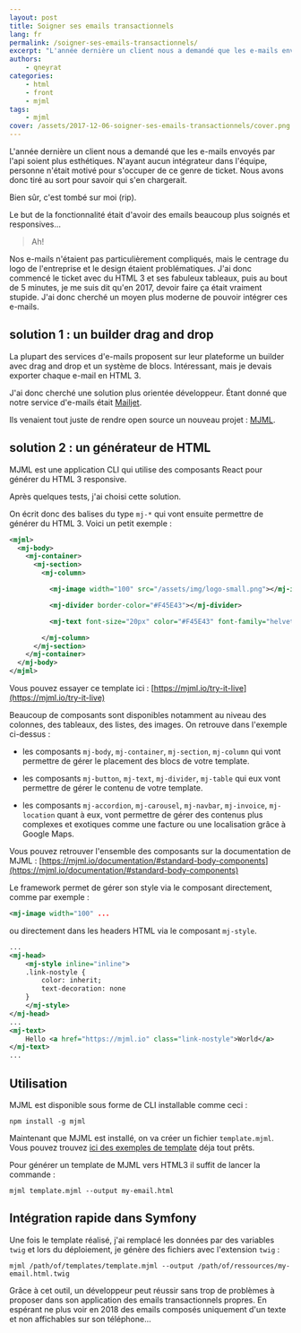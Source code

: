 ```yaml
---
layout: post
title: Soigner ses emails transactionnels
lang: fr
permalink: /soigner-ses-emails-transactionnels/
excerpt: "L'année dernière un client nous a demandé que les e-mails envoyés par l'api soient plus esthétiques. N'ayant aucun intégrateur dans l'équipe, personne n'était motivé pour s'occuper de ce genre de ticket. Nous avons donc tiré au sort pour savoir qui s'en chargerait. Bien sûr, c'est tombé sur moi. Le but de la fonctionnalité était d'avoir des emails beaucoup plus soignés et responsives."
authors:
    - qneyrat
categories:
    - html
    - front
    - mjml
tags:
    - mjml
cover: /assets/2017-12-06-soigner-ses-emails-transactionnels/cover.png
---
```


L'année dernière un client nous a demandé que les e-mails envoyés par l'api soient plus esthétiques. N'ayant aucun intégrateur dans l'équipe, personne n'était motivé pour s'occuper de ce genre de ticket. Nous avons donc tiré au sort pour savoir qui s'en chargerait.

Bien sûr, c'est tombé sur moi (rip).

Le but de la fonctionnalité était d'avoir des emails beaucoup plus soignés et responsives...

> Ah!

Nos e-mails n'étaient pas particulièrement compliqués, mais le centrage du logo de l'entreprise et le design étaient problématiques.
J'ai donc commencé le ticket avec du HTML 3 et ses fabuleux tableaux, puis au bout de 5 minutes, je me suis dit qu'en 2017, devoir faire ça était vraiment stupide. J'ai donc cherché un moyen plus moderne de pouvoir intégrer ces e-mails.

## solution 1 : un builder drag and drop

La plupart des services d'e-mails proposent sur leur plateforme un builder avec drag and drop et un système de blocs.
Intéressant, mais je devais exporter chaque e-mail en HTML 3.

J'ai donc cherché une solution plus orientée développeur.
Étant donné que notre service d'e-mails était [Mailjet](https://fr.mailjet.com/).

Ils venaient tout juste de rendre open source un nouveau projet : [MJML](https://github.com/mjmlio/mjml).

## solution 2 : un générateur de HTML

MJML est une application CLI qui utilise des composants React pour générer du HTML 3 responsive.

Après quelques tests, j'ai choisi cette solution.

On écrit donc des balises du type `mj-*` qui vont ensuite permettre de générer du HTML 3. Voici un petit exemple :

```xml
<mjml>
  <mj-body>
    <mj-container>
      <mj-section>
        <mj-column>

          <mj-image width="100" src="/assets/img/logo-small.png"></mj-image>

          <mj-divider border-color="#F45E43"></mj-divider>

          <mj-text font-size="20px" color="#F45E43" font-family="helvetica">Hello World</mj-text>

        </mj-column>
      </mj-section>
    </mj-container>
  </mj-body>
</mjml>
```

Vous pouvez essayer ce template ici : [https://mjml.io/try-it-live](https://mjml.io/try-it-live)

Beaucoup de composants sont disponibles notamment au niveau des colonnes, des tableaux, des listes, des images.
On retrouve dans l'exemple ci-dessus :
- les composants `mj-body`, `mj-container`, `mj-section`, `mj-column` qui vont permettre de gérer le placement des blocs de votre template.

- les composants `mj-button`, `mj-text`, `mj-divider`, `mj-table` qui eux vont permettre de gérer le contenu de votre template.

- les composants `mj-accordion`, `mj-carousel`, `mj-navbar`, `mj-invoice`, `mj-location` quant à eux, vont permettre de gérer des contenus plus complexes et exotiques comme une facture ou une localisation grâce à Google Maps.

Vous pouvez retrouver l'ensemble des composants sur la documentation de MJML : [https://mjml.io/documentation/#standard-body-components](https://mjml.io/documentation/#standard-body-components)

Le framework permet de gérer son style via le composant directement, comme par exemple :
```xml
<mj-image width="100" ...
```

ou directement dans les headers HTML via le composant `mj-style`.
```xml
...
<mj-head>
    <mj-style inline="inline">
    .link-nostyle {
        color: inherit;
        text-decoration: none
    }
    </mj-style>
</mj-head>
...
<mj-text>
    Hello <a href="https://mjml.io" class="link-nostyle">World</a>
</mj-text>
...
```

## Utilisation

MJML est disponible sous forme de CLI installable comme ceci :
```
npm install -g mjml
```

Maintenant que MJML est installé, on va créer un fichier `template.mjml`. Vous pouvez trouvez [ici des exemples de template](https://mjml.io/templates) déja tout prêts.

Pour générer un template de MJML vers HTML3 il suffit de lancer la commande :
```
mjml template.mjml --output my-email.html
```

## Intégration rapide dans Symfony

Une fois le template réalisé, j'ai remplacé les données par des variables `twig` et lors du déploiement, je génère des fichiers avec l'extension `twig` :
```
mjml /path/of/templates/template.mjml --output /path/of/ressources/my-email.html.twig
```

Grâce à cet outil, un développeur peut réussir sans trop de problèmes à proposer dans son application des emails transactionnels propres. En espérant ne plus voir en 2018 des emails composés uniquement d'un texte et non affichables sur son téléphone...
